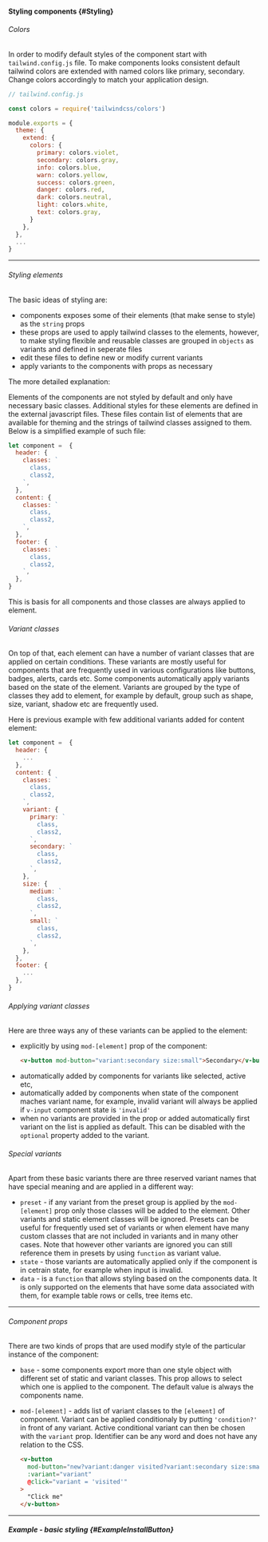 #### Styling components {#Styling}

###### Colors

In order to modify default styles of the component start with `tailwind.config.js` file. To make components looks consistent default tailwind colors are extended with named colors like primary, secondary. Change colors accordingly to match your application design.

```javascript
// tailwind.config.js

const colors = require('tailwindcss/colors')

module.exports = {
  theme: {
    extend: {
      colors: {
        primary: colors.violet,
        secondary: colors.gray,
        info: colors.blue,
        warn: colors.yellow,
        success: colors.green,
        danger: colors.red,
        dark: colors.neutral,
        light: colors.white,
        text: colors.gray,
      }
    },
  },
  ...
}
```

---

###### Styling elements

The basic ideas of styling are:

- components exposes some of their elements (that make sense to style) as the `string` props 
- these props are used to apply tailwind classes to the elements, however, to make styling flexible and reusable classes are grouped in `objects` as variants and defined in seperate files
- edit these files to define new or modify current variants
- apply variants to the components with props as necessary

The more detailed explanation:

Elements of the components are not styled by default and only have necessary basic classes. Additional styles for these elements are defined in the external javascript files.
These files contain list of elements that are available for theming and the strings of tailwind classes assigned to them. Below is a simplified example of such file:

```javascript
let component =  {
  header: {
    classes: `
      class,
      class2,
    `,
  },
  content: {
    classes: `
      class,
      class2,
    `,
  },
  footer: {
    classes: `
      class,
      class2,
    `,
  },
}
```

This is basis for all components and those classes are always applied to element. 

###### Variant classes

On top of that, each element can have a number of variant classes that are applied on certain conditions. These variants are mostly useful for components that are frequently used in various configurations like buttons, badges, alerts, cards etc. Some components automatically apply variants based on the state of the element. Variants are grouped by the type of classes they add to element, for example by default, group such as shape, size, variant, shadow etc are frequently used. 

Here is previous example with few additional variants added for content element:

```javascript
let component =  {
  header: {
    ...
  },
  content: {
    classes: `
      class,
      class2,
    `,
    variant: {
      primary: `
        class,
        class2,
      `,
      secondary: `
        class,
        class2,
      `,
    },
    size: {
      medium: `
        class,
        class2,
      `,
      small: `
        class,
        class2,
      `,
    },
  },
  footer: {
    ...
  },
}
```

###### Applying variant classes

Here are three ways any of these variants can be applied to the element:

- explicitly by using `mod-[element]` prop of the component:
    ```html
    <v-button mod-button="variant:secondary size:small">Secondary</v-button>
    ```
- automatically added by components for variants like selected, active etc,
- automatically added by components when state of the component maches variant name, for example, invalid variant will always be applied if `v-input` component state is `'invalid'`
- when no variants are provided in the prop or added automatically first variant on the list is applied as default. This can be disabled with the `optional` property added to the variant.

###### Special variants

Apart from these basic variants there are three reserved variant names that have special meaning and are applied in a different way:

- `preset` - if any variant from the preset group is applied by the `mod-[element]` prop only those classes will be added to the element. Other variants and static element classes will be ignored. Presets can be useful for frequently used set of variants or when element have many custom classes that are not included in variants and in many other cases. Note that however other variants are ignored you can still reference them in presets by using `function` as variant value.
- `state` - those variants are automatically applied only if the component is in cetrain state, for example when input is invalid.
- `data` - is a `function` that allows styling based on the components data. It is only supported on the elements that have some data associated with them, for example table rows or cells, tree items etc.

---

###### Component props

There are two kinds of props that are used modify style of the particular instance of the component:

- `base` - some components export more than one style object with different set of static and variant classes. This prop allows to select which one is applied to the component. The default value is always the components name.
- `mod-[element]` - adds list of variant classes to the `[element]` of component. Variant can be applied conditionaly by putting `'condition?'` in front of any variant. Active conditional variant can then be chosen with the `variant` prop. Identifier can be any word and does not have any relation to the CSS.

    ```html
    <v-button
      mod-button="new?variant:danger visited?variant:secondary size:small"
      :variant="variant"
      @click="variant = 'visited'"
    >
      "Click me"
    </v-button>
    ```

---

##### Example - basic styling {#ExampleInstallButton}

<example name="ExampleInstallButton"></example>

<example name="ExampleInstallSelect"></example>
